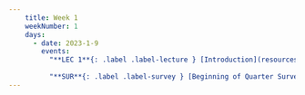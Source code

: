 ```yaml
---
    title: Week 1
    weekNumber: 1
    days:
      - date: 2023-1-9
        events:
          "**LEC 1**{: .label .label-lecture } [Introduction](resources/lectures/Topic0-Introduction.pdf)": "[📺](https://podcast.ucsd.edu/watch/sp23/dsc102_a00/1)"
                
          "**SUR**{: .label .label-survey } [Beginning of Quarter Survey](https://www.surveymonkey.com/r/TZ2BQ3S)":               
---
```

